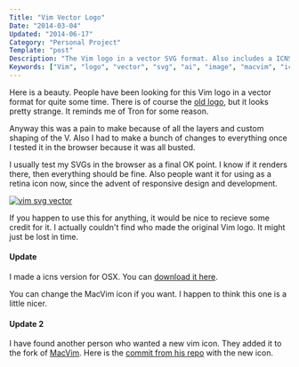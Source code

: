 ```yaml
---
Title: "Vim Vector Logo"
Date: "2014-03-04"
Updated: "2014-06-17"
Category: "Personal Project"
Template: "post"
Description: "The Vim logo in a vector SVG format. Also includes a ICNS file for OSX."
Keywords: ["Vim", "logo", "vector", "svg", "ai", "image", "macvim", "icon", "icns"]
---
```


Here is a beauty. People have been looking for this Vim logo in a vector format for quite some time. There is of course the [old logo](http://commons.wikimedia.org/wiki/File:Vimlogo.svg), but it looks pretty strange. It reminds me of Tron for some reason.

Anyway this was a pain to make because of all the layers and custom shaping of the V. Also I had to make a bunch of changes to everything once I tested it in the browser because it was all busted.

I usually test my SVGs in the browser as a final OK point. I know if it renders there, then everything should be fine. Also people want it for using as a retina icon now, since the advent of responsive design and development.

<div class="center">
  <a href="https://ohdoylerules.com/images/vim.svg" target="_blank"><img alt="vim svg vector" src="https://ohdoylerules.com/images/vim.svg" ></a>
</div>

If you happen to use this for anything, it would be nice to recieve some credit for it. I actually couldn't find who made the original Vim logo. It might just be lost in time.

#### Update

I made a icns version for OSX. You can [download it here](https://ohdoylerules.com/images/vim.icns).

You can change the MacVim icon if you want. I happen to think this one is a little nicer.

#### Update 2

I have found another person who wanted a new vim icon. They added it to the fork of [MacVim](https://code.google.com/p/macvim/). Here is the [commit from his repo](https://github.com/kaishin/macvim/commit/fedcb4579b68439dba85b9d7fa4b076faac7ebad) with the new icon.

